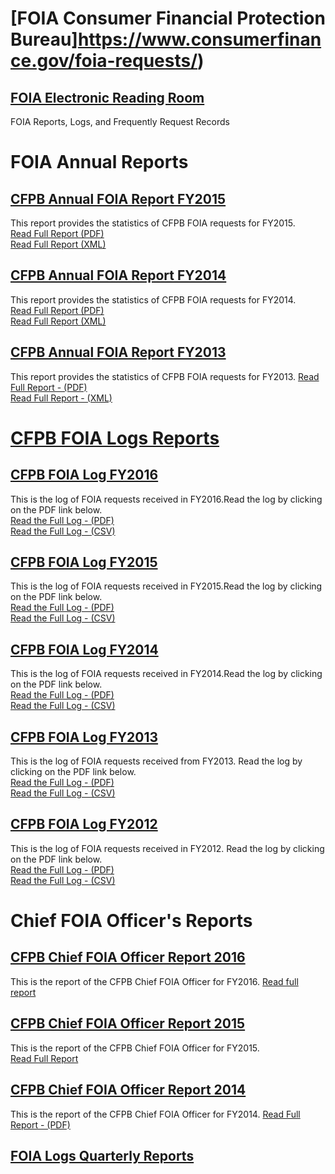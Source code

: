 # [FOIA Consumer Financial Protection Bureau]https://www.consumerfinance.gov/foia-requests/)  

## [FOIA Electronic Reading Room](https://www.consumerfinance.gov/foia-requests/foia-electronic-reading-room/)  
FOIA Reports, Logs, and Frequently Request Records  

# FOIA Annual Reports  

## [CFPB Annual FOIA Report FY2015](https://www.consumerfinance.gov/foia-requests/foia-electronic-reading-room/cfpb-annual-foia-report-fy2015/)  
This report provides the statistics of CFPB FOIA requests for FY2015.  
[Read Full Report (PDF)](http://files.consumerfinance.gov/f/201601_cfpb_report_annual-foia-report.pdf)  
[Read Full Report (XML)](http://files.consumerfinance.gov/f/201601_cfpb_report_annual-foia-report-2015.xml)  

## [CFPB Annual FOIA Report FY2014](https://www.consumerfinance.gov/foia-requests/foia-electronic-reading-room/cfpb-annual-foia-report-fy2014/)  
This report provides the statistics of CFPB FOIA requests for FY2014.  
[Read Full Report (PDF)](http://files.consumerfinance.gov/f/201502_cfpb_report_annual-foia-report.pdf)  
[Read Full Report (XML)](http://files.consumerfinance.gov/f/201601_cfpb_report_annual-foia-report-2014.xml)  

## [CFPB Annual FOIA Report FY2013](https://www.consumerfinance.gov/foia-requests/foia-electronic-reading-room/cfpb-annual-foia-report-fy2013/)  
This report provides the statistics of CFPB FOIA requests for FY2013. 
[Read Full Report - (PDF)](http://files.consumerfinance.gov/f/201403_cfpb_report_foia.pdf)  
[Read Full Report - (XML)](http://files.consumerfinance.gov/f/201601_cfpb_report_annual-foia-report-2013.xml)  


# [CFPB FOIA Logs Reports](https://www.consumerfinance.gov/foia-requests/foia-electronic-reading-room/cfpb-foia-quarterly-reports/)  


## [CFPB FOIA Log FY2016](https://www.consumerfinance.gov/foia-requests/foia-electronic-reading-room/cfpb-foia-log-fy2016/)  
This is the log of FOIA requests received in FY2016.Read the log by clicking on the PDF link below.  
[Read the Full Log - (PDF)](https://www.consumerfinance.gov/documents/2039/201612_cfpb_FY2016_FOIA_Log.pdf)  
[Read the Full Log - (CSV)](https://www.consumerfinance.gov/documents/documents/2059/201612_cfpb_FY2016_FOIA_Log.csv)  

## [CFPB FOIA Log FY2015](https://www.consumerfinance.gov/foia-requests/foia-electronic-reading-room/cfpb-foia-log-fy2015/)  
This is the log of FOIA requests received in FY2015.Read the log by clicking on the PDF link below.  
[Read the Full Log - (PDF)](https://www.consumerfinance.gov/documents/821/FY2015_FOIA_Log.pdf)  
[Read the Full Log - (CSV)](https://www.consumerfinance.gov/documents/2057/201612_cfpb_FY2015_FOIA_Log.csv)  

## [CFPB FOIA Log FY2014](https://www.consumerfinance.gov/foia-requests/foia-electronic-reading-room/cfpb-foia-log-fy2014/)  
This is the log of FOIA requests received in FY2014.Read the log by clicking on the PDF link below.  
[Read the Full Log - (PDF)](https://www.consumerfinance.gov/documents/4/FY2014_FOIA_Log_-_Adobe_-_Final.pdf)  
[Read the Full Log - (CSV)](https://www.consumerfinance.gov/documents/8/FY2014_FOIA_Log_-_CSV_-_Final.csv)  

## [CFPB FOIA Log FY2013](https://www.consumerfinance.gov/foia-requests/foia-electronic-reading-room/cfpb-foia-log-fy2013/)
This is the log of FOIA requests received from FY2013. Read the log by clicking on the PDF link below.  
[Read the Full Log - (PDF)](https://www.consumerfinance.gov/documents/3/FY2013_FOIA_Log_-_Adobe_-_Final.pdf)  
[Read the Full Log - (CSV)](https://www.consumerfinance.gov/documents/7/FY2013_FOIA_Log_-_CSV_-_Final.csv)  

## [CFPB FOIA Log FY2012](https://www.consumerfinance.gov/foia-requests/foia-electronic-reading-room/cfpb-foia-log-fy2012/)
This is the log of FOIA requests received in FY2012. Read the log by clicking on the PDF link below.  
[Read the Full Log - (PDF)](https://www.consumerfinance.gov/documents/2/FY2012_FOIA_Log_-_Adobe_-_Final.pdf)  
[Read the Full Log - (CSV)](https://www.consumerfinance.gov/documents/6/FY2012_FOIA_Log_-_CSV_-_Final.csv)  


# Chief FOIA Officer's Reports 


## [CFPB Chief FOIA Officer Report 2016](https://www.consumerfinance.gov/foia-requests/foia-electronic-reading-room/cfpb-chief-foia-officer-report-2016/)  
This is the report of the CFPB Chief FOIA Officer for FY2016.
[Read full report](http://files.consumerfinance.gov/f/201603_cfpb_chief-foia-officer-report-2016.pdf)  

## [CFPB Chief FOIA Officer Report 2015](https://www.consumerfinance.gov/foia-requests/foia-electronic-reading-room/cfpb-chief-foia-officer-report-2015/)  
This is the report of the CFPB Chief FOIA Officer for FY2015.  
[Read Full Report](http://files.consumerfinance.gov/f/201503_cfpb_chief-foia-officer-report-2015.pdf)

## [CFPB Chief FOIA Officer Report 2014](https://www.consumerfinance.gov/foia-requests/foia-electronic-reading-room/cfpb-chief-foia-officer-report-2014/)
This is the report of the CFPB Chief FOIA Officer for FY2014. 
[Read Full Report - (PDF)](http://files.consumerfinance.gov/f/201403_cfpb_chief-foia-officer-report-2014.pdf)  

## [FOIA Logs Quarterly Reports](foia-log-quarterly-reports.md)  

